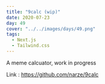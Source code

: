 ```yaml
---
title: "9calc (wip)"
date: 2020-07-23
day: 49
cover: "../../images/days/49.png"
tags:
  - Next.js
  - Tailwind.css
---
```


A meme calcuator, work in progress

Link : https://github.com/narze/9calc
